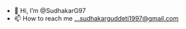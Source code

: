 - 👋 Hi, I’m @SudhakarG97
- 📫 How to reach me ...sudhakarguddeti1997@gmail.com

<!---
SudhakarG97/SudhakarG97 is a ✨ special ✨ repository because its `README.md` (this file) appears on your GitHub profile.
You can click the Preview link to take a look at your changes.
--->
